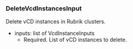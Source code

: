 ### DeleteVcdInstancesInput
Delete vCD instances in Rubrik clusters.

- inputs: list of VcdInstanceInputs
  - Required. List of vCD instances to delete.
